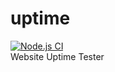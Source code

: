 # uptime
[![Node.js CI](https://github.com/Patel-Electric/uptime/actions/workflows/node.js.yml/badge.svg)](https://github.com/Patel-Electric/uptime/actions/workflows/node.js.yml)
<br>Website Uptime Tester
